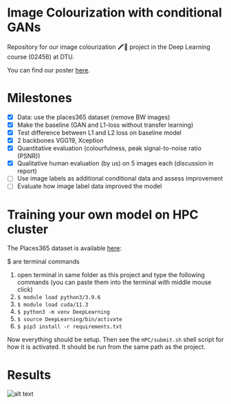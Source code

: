 # Image Colourization with conditional GANs
Repository for our image colourization 🖍🎨 project in the Deep Learning course (02456) at DTU. 

You can find our poster [here](poster/02456_Deep_Learning_Image_Colourization.pdf).

# Milestones
- [x] Data: use the places365 dataset (remove BW images)
- [x] Make the baseline (GAN and L1-loss without transfer learning)
- [x] Test difference between L1 and L2 loss on baseline model
- [x] 2 backbones VGG19, Xception
- [x] Quantitative evaluation (colourfulness, peak signal-to-noise ratio (PSNR))
- [x] Qualitative human evaluation (by us) on 5 images each (discussion in report)
- [ ] Use image labels as additional conditional data and assess improvement
- [ ] Evaluate how image label data improved the model

# Training your own model on HPC cluster
The Places365 dataset is available [here](http://places2.csail.mit.edu/): 

$ are terminal commands
1. open terminal in same folder as this project and type the following commands (you can paste them into the terminal with middle mouse click)
2. ```$ module load python3/3.9.6```
3. ```$ module load cuda/11.3```
4. ```$ python3 -m venv DeepLearning```
5. ```$ source DeepLearning/bin/activate```
6. ```$ pip3 install -r requirements.txt```

Now everything should be setup. Then see the ```HPC/submit.sh``` shell script for how it is activated. It should be run from the same path as the project.

# Results
![alt text](figs/preds2.png)